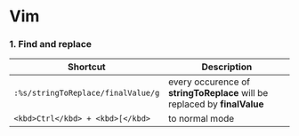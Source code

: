 # Vim

### 1. Find and replace

| Shortcut | Description |
| -------- | ----------- |
| `:%s/stringToReplace/finalValue/g` | every occurence of **stringToReplace** will be replaced by **finalValue** |
| `<kbd>Ctrl</kbd> + <kbd>[</kbd>` | to normal mode |
